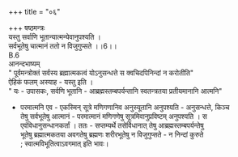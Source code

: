 +++
title = "०६"

+++
षष्ठमन्त्रः  
यस्तु सर्वाणि भूतान्यात्मन्येवानुपश्यति ।  
सर्वभूतेषु चात्मानं ततो न विजुगुप्सते ।।6।।  
B.6  
आनन्दभाष्यम्  
" पूर्वमन्त्रोक्तं सर्वस्य ब्रह्मात्मकत्वं योऽनुसन्धत्ते स क्वचिदपिनिन्दां न करोतीति"  
ऐहिकं फलम् अस्याह - यस्तु इति ।  
" यः - उपासकः, सर्वणि भूतानि - आब्रह्मस्तम्बपर्यन्तानि स्वतन्त्रतया प्रतीयमानानि आत्मनि"  
- परमात्मनि एव - एकस्मिन् सूत्रे मणिगणानिव अनुस्यूतानि अनुपश्यति - अनुसन्धत्ते, किञ्च  
तेषु सर्वभूतेषु आत्मानं - परमात्मानं मणिगणेषु सूत्रमिवानुप्रविष्टम् अनुपश्यति । स  
एवंविधानुसन्धानकर्तां । ततः - सप्तम्यर्थे तसेर्विधानात् तेषु आब्रह्मस्तम्बपर्यन्तेषु  
भूतेषु ब्रह्मात्मकतया अवगतेषु ब्रह्मणः शरीरभूतेषु न विजुगुप्सते - न निन्दां कुरुते  
; स्वात्मविभूतित्वाऽवगमात् इति भावः।